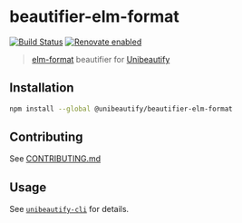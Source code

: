 # beautifier-elm-format

[![Build Status](https://travis-ci.com/Unibeautify/beautifier-elm-format.svg?branch=master)](https://travis-ci.com/Unibeautify/beautifier-elm-format) [![Renovate enabled](https://img.shields.io/badge/renovate-enabled-brightgreen.svg)](https://renovateapp.com/)

> [elm-format](https://github.com/avh4/elm-format) beautifier for [Unibeautify](https://github.com/Unibeautify)

## Installation

```bash
npm install --global @unibeautify/beautifier-elm-format
```

## Contributing

See [CONTRIBUTING.md](CONTRIBUTING.md)

## Usage

See [`unibeautify-cli`](https://github.com/Unibeautify/unibeautify-cli) for details.
